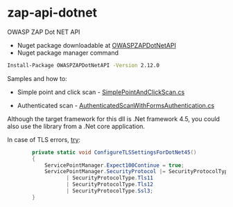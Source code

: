# zap-api-dotnet
OWASP ZAP Dot NET API

  * Nuget package downloadable at [OWASPZAPDotNetAPI](https://www.nuget.org/packages/OWASPZAPDotNetAPI)
  * Nuget package manager command 
  ```bat
Install-Package OWASPZAPDotNetAPI -Version 2.12.0	
```

Samples and how to:

 * Simple point and click scan - [SimplePointAndClickScan.cs](https://github.com/zaproxy/zap-api-dotnet/blob/master/src/OWASPZAPDotNetAPI/OWASPZAPDotNetAPI.Samples/SimplePointAndClickScan.cs)
 
 * Authenticated scan - [AuthenticatedScanWithFormsAuthentication.cs](https://github.com/zaproxy/zap-api-dotnet/blob/master/src/OWASPZAPDotNetAPI/OWASPZAPDotNetAPI.Samples/AuthenticatedScanWithFormsAuthentication.cs)


Although the target framework for this dll is .Net framework 4.5, you could also use the library from a .Net core application.


In case of TLS errors, [try](https://github.com/zaproxy/zap-api-dotnet/blob/master/src/OWASPZAPDotNetAPI/OWASPZAPDotNetAPI.Samples/Program.cs):  
```csharp
        private static void ConfigureTLSSettingsForDotNet45()
        {
            ServicePointManager.Expect100Continue = true;
            ServicePointManager.SecurityProtocol |= SecurityProtocolType.Tls
                   | SecurityProtocolType.Tls11
                   | SecurityProtocolType.Tls12
                   | SecurityProtocolType.Ssl3;
        }
```
